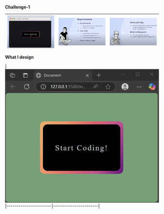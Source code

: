 **Challenge-1**

| ![Image1](images/1.png) | ![Image2](images/2.png) | ![Image3](images/3.png) |
|-----------------------|-----------------------|-----------------------|

**What I design**

| ![Image1](images/4.png) |-----------------------|-----------------------|
